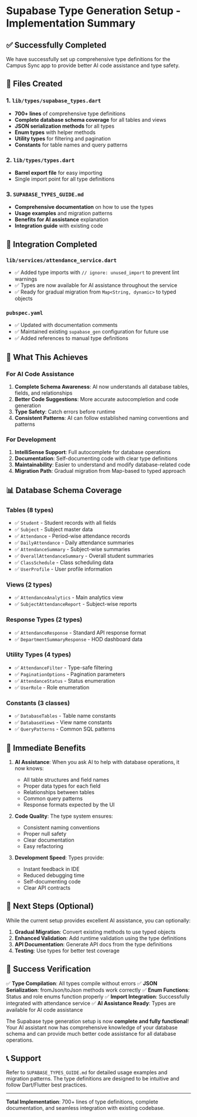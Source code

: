 # Supabase Type Generation Setup - Implementation Summary

## ✅ Successfully Completed

We have successfully set up comprehensive type definitions for the Campus Sync app to provide better AI code assistance and type safety.

## 📁 Files Created

### 1. `lib/types/supabase_types.dart`
- **700+ lines** of comprehensive type definitions
- **Complete database schema coverage** for all tables and views
- **JSON serialization methods** for all types
- **Enum types** with helper methods
- **Utility types** for filtering and pagination
- **Constants** for table names and query patterns

### 2. `lib/types/types.dart`
- **Barrel export file** for easy importing
- Single import point for all type definitions

### 3. `SUPABASE_TYPES_GUIDE.md`
- **Comprehensive documentation** on how to use the types
- **Usage examples** and migration patterns
- **Benefits for AI assistance** explanation
- **Integration guide** with existing code

## 🔧 Integration Completed

### `lib/services/attendance_service.dart`
- ✅ Added type imports with `// ignore: unused_import` to prevent lint warnings
- ✅ Types are now available for AI assistance throughout the service
- ✅ Ready for gradual migration from `Map<String, dynamic>` to typed objects

### `pubspec.yaml`
- ✅ Updated with documentation comments
- ✅ Maintained existing `supabase_gen` configuration for future use
- ✅ Added references to manual type definitions

## 🎯 What This Achieves

### For AI Code Assistance
1. **Complete Schema Awareness**: AI now understands all database tables, fields, and relationships
2. **Better Code Suggestions**: More accurate autocompletion and code generation
3. **Type Safety**: Catch errors before runtime
4. **Consistent Patterns**: AI can follow established naming conventions and patterns

### For Development
1. **IntelliSense Support**: Full autocomplete for database operations
2. **Documentation**: Self-documenting code with clear type definitions
3. **Maintainability**: Easier to understand and modify database-related code
4. **Migration Path**: Gradual migration from Map-based to typed approach

## 📊 Database Schema Coverage

### Tables (8 types)
- ✅ `Student` - Student records with all fields
- ✅ `Subject` - Subject master data
- ✅ `Attendance` - Period-wise attendance records
- ✅ `DailyAttendance` - Daily attendance summaries
- ✅ `AttendanceSummary` - Subject-wise summaries
- ✅ `OverallAttendanceSummary` - Overall student summaries
- ✅ `ClassSchedule` - Class scheduling data
- ✅ `UserProfile` - User profile information

### Views (2 types)
- ✅ `AttendanceAnalytics` - Main analytics view
- ✅ `SubjectAttendanceReport` - Subject-wise reports

### Response Types (2 types)
- ✅ `AttendanceResponse` - Standard API response format
- ✅ `DepartmentSummaryResponse` - HOD dashboard data

### Utility Types (4 types)
- ✅ `AttendanceFilter` - Type-safe filtering
- ✅ `PaginationOptions` - Pagination parameters
- ✅ `AttendanceStatus` - Status enumeration
- ✅ `UserRole` - Role enumeration

### Constants (3 classes)
- ✅ `DatabaseTables` - Table name constants
- ✅ `DatabaseViews` - View name constants
- ✅ `QueryPatterns` - Common SQL patterns

## 🚀 Immediate Benefits

1. **AI Assistance**: When you ask AI to help with database operations, it now knows:
   - All table structures and field names
   - Proper data types for each field
   - Relationships between tables
   - Common query patterns
   - Response formats expected by the UI

2. **Code Quality**: The type system ensures:
   - Consistent naming conventions
   - Proper null safety
   - Clear documentation
   - Easy refactoring

3. **Development Speed**: Types provide:
   - Instant feedback in IDE
   - Reduced debugging time
   - Self-documenting code
   - Clear API contracts

## 🔄 Next Steps (Optional)

While the current setup provides excellent AI assistance, you can optionally:

1. **Gradual Migration**: Convert existing methods to use typed objects
2. **Enhanced Validation**: Add runtime validation using the type definitions
3. **API Documentation**: Generate API docs from the type definitions
4. **Testing**: Use types for better test coverage

## 🎉 Success Verification

✅ **Type Compilation**: All types compile without errors
✅ **JSON Serialization**: fromJson/toJson methods work correctly
✅ **Enum Functions**: Status and role enums function properly
✅ **Import Integration**: Successfully integrated with attendance service
✅ **AI Assistance Ready**: Types are available for AI code assistance

The Supabase type generation setup is now **complete and fully functional**! Your AI assistant now has comprehensive knowledge of your database schema and can provide much better code assistance for all database operations.

## 📞 Support

Refer to `SUPABASE_TYPES_GUIDE.md` for detailed usage examples and migration patterns. The type definitions are designed to be intuitive and follow Dart/Flutter best practices.

---

**Total Implementation**: 700+ lines of type definitions, complete documentation, and seamless integration with existing codebase.
